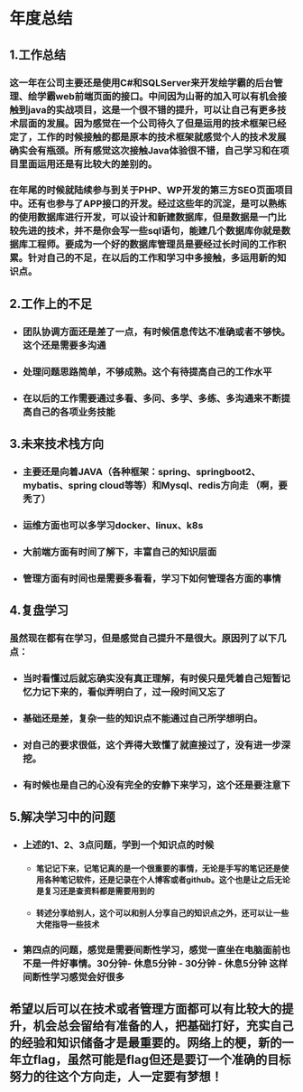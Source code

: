 # 年度总结
## 1.工作总结
### 这一年在公司主要还是使用C#和SQLServer来开发绘学霸的后台管理、绘学霸web前端页面的接口。中间因为山哥的加入可以有机会接触到java的实战项目，这是一个很不错的提升，可以让自己有更多技术层面的发展。因为感觉在一个公司待久了但是运用的技术框架已经定了，工作的时候接触的都是原本的技术框架就感觉个人的技术发展确实会有瓶颈。所有感觉这次接触Java体验很不错，自己学习和在项目里面运用还是有比较大的差别的。
### 在年尾的时候就陆续参与到关于PHP、WP开发的第三方SEO页面项目中。还有也参与了APP接口的开发。经过这些年的沉淀，是可以熟练的使用数据库进行开发，可以设计和新建数据库，但是数据是一门比较先进的技术，并不是你会写一些sql语句，能建几个数据库你就是数据库工程师。要成为一个好的数据库管理员是要经过长时间的工作积累。针对自己的不足，在以后的工作和学习中多接触，多运用新的知识点。
## 2.工作上的不足
+ ### 团队协调方面还是差了一点，有时候信息传达不准确或者不够快。这个还是需要多沟通
+ ### 处理问题思路简单，不够成熟。这个有待提高自己的工作水平
+ ### 在以后的工作需要通过多看、多问、多学、多练、多沟通来不断提高自己的各项业务技能
## 3.未来技术栈方向
+ ### 主要还是向着JAVA（各种框架：spring、springboot2、mybatis、spring cloud等等）和Mysql、redis方向走 （啊，要秃了）
+ ### 运维方面也可以多学习docker、linux、k8s
+ ### 大前端方面有时间了解下，丰富自己的知识层面
+ ### 管理方面有时间也是需要多看看，学习下如何管理各方面的事情
## 4.复盘学习
### 虽然现在都有在学习，但是感觉自己提升不是很大。原因列了以下几点：
+ ### 当时看懂过后就忘确实没有真正理解，有时侯只是凭着自己短暂记忆力记下来的，看似弄明白了，过一段时间又忘了
+ ### 基础还是差，复杂一些的知识点不能通过自己所学想明白。
+ ### 对自己的要求很低，这个弄得大致懂了就直接过了，没有进一步深挖。
+ ### 有时候也是自己的心没有完全的安静下来学习，这个还是要注意下
## 5.解决学习中的问题
+ ### 上述的1、2、3点问题，学到一个知识点的时候
   - #### 笔记记下来，记笔记真的是一个很重要的事情，无论是手写的笔记还是使用各种笔记软件，还是记录在个人博客或者github。这个也是让之后无论是复习还是查资料都是需要用到的
   - #### 转述分享给别人，这个可以和别人分享自己的知识点之外，还可以让一些大佬指导一些技术
+ ### 第四点的问题，感觉是需要间断性学习，感觉一直坐在电脑面前也不是一件好事情。30分钟- 休息5分钟 - 30分钟 - 休息5分钟 这样间断性学习感觉会好很多
## 希望以后可以在技术或者管理方面都可以有比较大的提升，机会总会留给有准备的人，把基础打好，充实自己的经验和知识储备才是最重要的。网络上的梗，新的一年立flag，虽然可能是flag但还是要订一个准确的目标努力的往这个方向走，人一定要有梦想！
